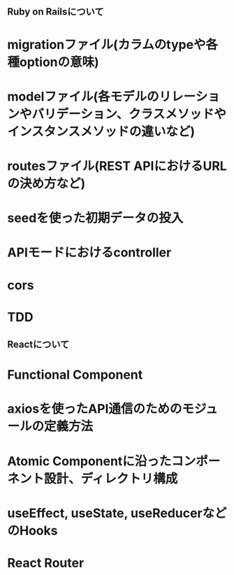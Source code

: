 ## Ruby on Railsについて
# migrationファイル(カラムのtypeや各種optionの意味)
# modelファイル(各モデルのリレーションやバリデーション、クラスメソッドやインスタンスメソッドの違いなど)
# routesファイル(REST APIにおけるURLの決め方など)
# seedを使った初期データの投入
# APIモードにおけるcontroller
# cors
# TDD

## Reactについて
# Functional Component
# axiosを使ったAPI通信のためのモジュールの定義方法
# Atomic Componentに沿ったコンポーネント設計、ディレクトリ構成
# useEffect, useState, useReducerなどのHooks
# React Router
